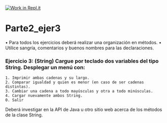 [![Work in Repl.it](https://classroom.github.com/assets/work-in-replit-14baed9a392b3a25080506f3b7b6d57f295ec2978f6f33ec97e36a161684cbe9.svg)](https://classroom.github.com/online_ide?assignment_repo_id=4534813&assignment_repo_type=AssignmentRepo)
# Parte2_ejer3
•	Para todos los ejercicios deberá realizar una organización en métodos.
•	Utilice sangría, comentarios y buenos nombres para las declaraciones.

### Ejercicio 3: (String) Cargue por teclado dos variables del tipo String. Desplegar un menú con:
	1. Imprimir ambas cadenas y su largo.
	2. Comparar igualdad y quien es menor (en caso de ser cadenas distintas).
	3. Cambiar una cadena a todo mayúsculas y otra a todo minúsculas.
	4. Cargar nuevamente ambos String.
	0. Salir
Deberá investigar en la API de Java u otro sitio web acerca de los métodos de la clase String.


